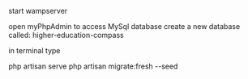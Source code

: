 start wampserver

open myPhpAdmin to access MySql database
create a new database called: higher-education-compass

in terminal type

php artisan serve
php artisan migrate:fresh --seed